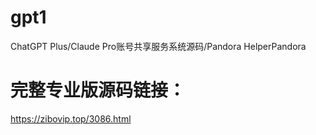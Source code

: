 # gpt1
ChatGPT Plus/Claude Pro账号共享服务系统源码/Pandora HelperPandora
# 完整专业版源码链接：
https://zibovip.top/3086.html
